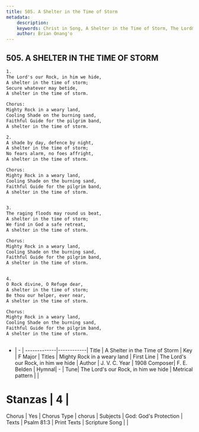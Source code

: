 ```yaml
---
title: 505. A Shelter in the Time of Storm
metadata:
    description: 
    keywords: Christ in Song, A Shelter in the Time of Storm, The Lord&#039;s our Rock, in him we hide, Mighty Rock in a weary land
    author: Brian Onang'o
---
```



## 505. A SHELTER IN THE TIME OF STORM

```txt
1.
The Lord's our Rock, in him we hide,
A shelter in the time of storm;
Secure whatever may betide,
A shelter in the time of storm.

Chorus:
Mighty Rock in a weary land,
Cooling Shade on the burning sand,
Faithful Guide for the pilgrim band,
A shelter in the time of storm.

2.
A shade by day, defence by night,
A shelter in the time of storm;
No fears alarm, no foes affright,
A shelter in the time of storm. 

Chorus:
Mighty Rock in a weary land,
Cooling Shade on the burning sand,
Faithful Guide for the pilgrim band,
A shelter in the time of storm.


3.
The raging floods may round us beat,
A shelter in the time of storm;
We find in God a safe retreat,
A shelter in the time of storm. 

Chorus:
Mighty Rock in a weary land,
Cooling Shade on the burning sand,
Faithful Guide for the pilgrim band,
A shelter in the time of storm.


4.
O Rock divine, O Refuge dear,
A shelter in the time of storm;
Be thou our helper, ever near,
A shelter in the time of storm. 

Chorus:
Mighty Rock in a weary land,
Cooling Shade on the burning sand,
Faithful Guide for the pilgrim band,
A shelter in the time of storm.



```

- |   -  |
-------------|------------|
Title | A Shelter in the Time of Storm |
Key | F Major |
Titles | Mighty Rock in a weary land |
First Line | The Lord&#039;s our Rock, in him we hide |
Author | J. V. C.
Year | 1908
Composer| F. E. Belden |
Hymnal|  - |
Tune| The Lord&#039;s our Rock, in him we hide |
Metrical pattern | |
# Stanzas | 4 |
Chorus | Yes |
Chorus Type | chorus |
Subjects | God: God's Protection |
Texts | Psalm 81:3 |
Print Texts | 
Scripture Song |  |
  
